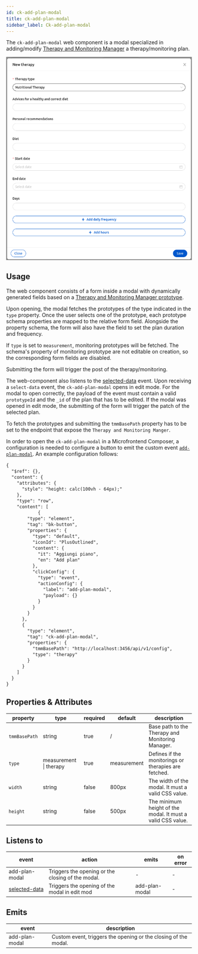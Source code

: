 ```yaml
---
id: ck-add-plan-modal
title: ck-add-plan-modal
sidebar_label: Ck-add-plan-modal
---
```


<!--
WARNING: this file was automatically generated by Mia-Platform Doc Aggregator.
DO NOT MODIFY IT BY HAND.
Instead, modify the source file and run the aggregator to regenerate this file.
-->

The `ck-add-plan-modal` web component is a modal specialized in adding/modify [Therapy and Monitoring Manager](../../runtime_suite/therapy-and-monitoring-manager/overview) a therapy/monitoring plan.

![ck-add-plan-modal](../img/ck-add-plan-modal.png)
## Usage

The web component consists of a form inside a modal with dynamically generated fields based on a [Therapy and Monitoring Manager prototype](../../runtime_suite/therapy-and-monitoring-manager/overview#prototypes).

Upon opening, the modal fetches the prototypes of the type indicated in the `type` property. Once the user selects one of the prototype, each prototype schema properties are mapped to the relative form field. Alongside the property schema, the form will also have the field to set the plan duration and frequency.

If `type` is set to `measurement`,  monitoring prototypes will be fetched. The schema's property of monitoring prototype are not editable on creation, so the corresponding form fields are disabled.

Submitting the form will trigger the post of the therapy/monitoring.

The web-component also listens to the [selected-data](../../microfrontend-composer/back-kit/events#selected-data) event. Upon receiving a `select-data` event, the `ck-add-plan-modal` opens in edit mode. For the modal to open correctly, the payload of the event must contain a valid `prototypeId` and the `_id` of the plan that has to be edited. If the modal was opened in edit mode, the submitting of the form will trigger the patch of the selected plan.

To fetch the prototypes and submitting the `tmmBasePath` property has to be set to the endpoint that expose the `Therapy and Monitoring Manger`.

In order to open the `ck-add-plan-modal` in a Microfrontend Composer, a configuration is needed to configure a button to emit the custom event [`add-plan-modal`](../30_events.md#addplanmodal). An example configuration follows: 

```
{
  "$ref": {},
  "content": {
    "attributes": {
      "style": "height: calc(100vh - 64px);"
    },
    "type": "row",
    "content": [
            {
        "type": "element",
        "tag": "bk-button",
        "properties": {
          "type": "default",
          "iconId": "PlusOutlined",
          "content": {
            "it": "Aggiungi piano",
            "en": "Add plan"
          },
          "clickConfig": {
            "type": "event",
            "actionConfig": {
              "label": "add-plan-modal",
              "payload": {}
            }
          }
        }
      },
      {
        "type": "element",
        "tag": "ck-add-plan-modal",
        "properties": {
          "tmmBasePath": "http://localhost:3456/api/v1/config",
          "type": "therapy"
        }
      }
    ]
  }
}
```

## Properties & Attributes

| property | type | required | default | description |
|----------|------|----------|---------|-------------|
|`tmmBasePath`| string | true | / | Base path to the Therapy and Monitoring Manager. |
|`type`| measurement \| therapy | true | measurement |  Defines if the monitorings or therapies are fetched. |
|`width`| string | false | 800px | The width of the modal. It must a valid CSS value. |
|`height`| string | false | 500px | The minimum height of the modal. It must a valid CSS value. |

## Listens to

| event | action | emits | on error |
|-------|--------|-------|----------|
|add-plan-modal| Triggers the opening or the closing of the modal. | - | - |
|[selected-data](../../microfrontend-composer/back-kit/events#selected-data)| Triggers the opening of the modal in edit mod | add-plan-modal | - |

## Emits

| event | description |
|-------|-------------|
|add-plan-modal| Custom event, triggers the opening or the closing of the modal. |
